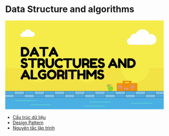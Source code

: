 # Data Structure and algorithms

<div align="center">
    <img src="images/banner.jpg" alt="data-algo-thinking">
</div>

- [Cấu trúc dữ liệu](data-structure.md)
- [Design Pattern](design-pattern.md)
- [Nguyên tắc lập trình](programming-principles.md)